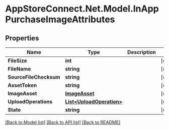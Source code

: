 # AppStoreConnect.Net.Model.InAppPurchaseImageAttributes

## Properties

Name | Type | Description | Notes
------------ | ------------- | ------------- | -------------
**FileSize** | **int** |  | [optional] 
**FileName** | **string** |  | [optional] 
**SourceFileChecksum** | **string** |  | [optional] 
**AssetToken** | **string** |  | [optional] 
**ImageAsset** | [**ImageAsset**](ImageAsset.md) |  | [optional] 
**UploadOperations** | [**List&lt;UploadOperation&gt;**](UploadOperation.md) |  | [optional] 
**State** | **string** |  | [optional] 

[[Back to Model list]](../README.md#documentation-for-models) [[Back to API list]](../README.md#documentation-for-api-endpoints) [[Back to README]](../README.md)

